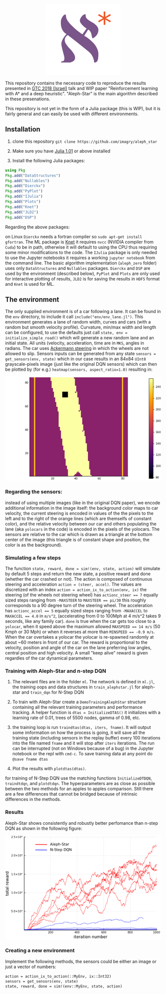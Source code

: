 <div align="center">
  <img src="./aleph_star_logo.png">
</div>

This repository contains the necessary code to reproduce the results presented in [GTC 2018 (Israel)](https://www.nvidia.com/en-il/gtc/) talk and WIP paper "Reinforcement learning with A* and a deep heuristic". "Aleph-Star" is the main algorithm described in these presenations.

This repository is not yet in the form of a Julia package (this is WIP), but it is fairly general and can easily be used with different environments.

## Installation

1. clone this repository `git clone https://github.com/imagry/aleph_star`

2. Make sure you have [Julia 1.01](https://julialang.org/downloads/) or above installed

3. Install the following Julia packages:

```Julia
using Pkg
Pkg.add("DataStructures")
Pkg.add("Nullables")
Pkg.add("Dierckx")
Pkg.add("PyPlot")
Pkg.add("IJulia")
Pkg.add("Plots")
Pkg.add("Knet")
Pkg.add("JLD2")
Pkg.add("DSP")
```

Regarding the above packages:

on Linux `Dierckx` needs a fortran compiler so `sudo apt-get install gfortran`. The ML package is [Knet](https://github.com/denizyuret/Knet.jl) it requires `nvcc` (NVIDIA compiler from `Cuda`) to be in path, otherwise it will default to using the CPU thus requiring some minor modifications to the code. The `IJulia` package is only needed to use the Jupyter notebooks it requires a working `jupyter notebook` from the command line. The basic algorithm implementation (`aleph_zero` folder) uses only `DataStructures` and `Nullables` packages. `Dierckx` and `DSP` are used by the environment (described below), `PyPlot` and `Plots` are only used for interactive plotting of results, `JLD2` is for saving the results in `HDF5` format and `Knet` is used for ML.

## The environment

The only supplied environment is of a car following a lane. It can be found in the `env` directory, to include it call `include("env/env_lane.jl")`. This environment generates a lane of random width, curves and cars (with a random but smooth velocity profile). Curvature, min/max width and length can be configured, to use the defaults just call `state, env = initialize_simple_road()` which will generate a new random lane and an initial state. All units (velocity, acceleration, time are in `MKS`, angles in radians. The car uses [Ackermann steering](https://en.wikipedia.org/wiki/Ackermann_steering_geometry) in which the wheels are not allowed to slip. Sensors inputs can be generated from any state `sensors = get_sensors(env, state)` which in our case results in an 84x84 `UInt8` grayscale-pixels image (just like the original DQN sensors) which can then be plotted by (for e.g.) `heatmap(sensors, aspect_ratio=1.0)` resulting in:

![sensors](sensors.png)

### Regarding the sensors:

instead of using multiple images (like in the original DQN paper), we encode additional information in the image itself: the background color maps to car velocity, the current steering is encoded in values of the the pixels to the left and to the right of the orange lines (which are themselfs of constant color), and the relative velocity between our car and others populating the lane (aka `yolocars` in the code) is encoded in the pixels of the yolocars. The sensors are relative to the car which is drawn as a triangle at the bottom center of the image (this triangle is of constant shape and position, the color is as the background).

### Simulating a few steps

The function `state, reward, done = sim!(env, state, action)` will simulate by default 5 steps and return the new state, a positive reward and done (whether the car crashed or not). The action is composed of continuous steering and acceleration `action = (steer, accel)`. The values are discretized with an index `action = action_ix_to_action(env, ix)` the steering (of the wheels not steering wheel) has `actionc_steer == 7` equally sized steps ranging from `-MAXSTEER` to `MAXSTEER == pi/30` this roughly corresponds to a 90 degree turn of the steering wheel. The acceleration has `actionc_accel == 5` equally sized steps ranging from `-MAXACCEL` to `MAXACCEL == 4.0` in `m/s^2`, (accelerating from 0 to 100Mph at 4 m/s^2 takes 9 seconds, like any family car). `done` is true when the car gets too close to a `yolocar`, when it speed above the maximum allowed `MAXSPEED == 14 m/s` (50 Kmph or 30 Mph) or when it reverses at more than `MINSPEED == -0.9 m/s`. When the car overtakes a yolocar the yolocar is re-spawned randomly at about ~60 meters in front of our car. The reward is proportional to the velocity, position and angle of the car on the lane preferring low angles, central position and high velocity. A small "keep alive" reward is given regardles of the car dynamical parameters.

### Training with Aleph-Star and n-step DQN

1. The relevant files are in the folder `ml`. The network is defined in `ml.jl`, the training oops and data structures in `train_alephstar.jl` for aleph-star and `train_dqn` for N-Step DQN

2. To train with Aleph-Star create a `DemoTrainingAlephStar` structure containing all the relevant training parameters and performance tracking. A helper function is `dtas = InitializeDTAS()` it initializes with a learning rate of 0.01, trees of 5500 nodes, gamma of 0.98, etc.

2. the training loop is run `traindtas(dtas, iters, fname)`. It will output some imformation on how the process is going, it will save all the training state (including sensors in the replay buffer) every 100 iterations into the file named `fname` and it will stop after `iters` iterations. The run can be interrupted (not on Windows because of a bug) in the Jupyter notebook or the repl with `cmd-c`. To save training data at any point do `@save fname dtas`

3. Plot the results with `plotdtas(dtas)`.

for training of N-Step DQN use the matching functions `InitializeDTDQN`, `traindtdqn`, and `plotdtdqn`. The hyperparameters are as close as possible between the two methods for an apples to apples comparison. Still there are a few differences that cannot be bridged because of intrinsic differences in the methods.

### Results

Aleph-Star shows consistently and robustly better perfomance than n-step DQN as shown in the following figure:

![results](./results.png)

### Creating a new environment

Implement the following methods, the sensors could be either an image or just a vector of numbers:

```
action = action_ix_to_action(::MyEnv, ix::Int32)
sensors = get_sensors(env, state)
state, reward, done = sim!(env::MyEnv, state, action)
```













